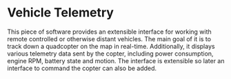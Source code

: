 Vehicle Telemetry
===

This piece of software provides an extensible interface for working with remote controlled or otherwise distant vehicles. The main goal of it is to track down a quadcopter on the map in real-time. Additionally, it displays various telemetry data sent by the copter, including power consumption, engine RPM, battery state and motion. The interface is extensible so later an interface to command the copter can also be added.
